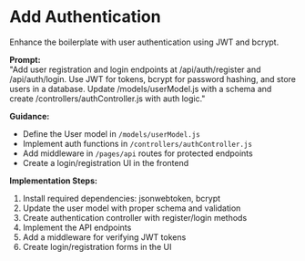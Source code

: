 # Add Authentication

Enhance the boilerplate with user authentication using JWT and bcrypt.

**Prompt:**  
"Add user registration and login endpoints at /api/auth/register and /api/auth/login. Use JWT for tokens, bcrypt for password hashing, and store users in a database. Update /models/userModel.js with a schema and create /controllers/authController.js with auth logic."

**Guidance:**  
- Define the User model in `/models/userModel.js`
- Implement auth functions in `/controllers/authController.js`
- Add middleware in `/pages/api` routes for protected endpoints
- Create a login/registration UI in the frontend

**Implementation Steps:**
1. Install required dependencies: jsonwebtoken, bcrypt
2. Update the user model with proper schema and validation
3. Create authentication controller with register/login methods
4. Implement the API endpoints
5. Add a middleware for verifying JWT tokens
6. Create login/registration forms in the UI 